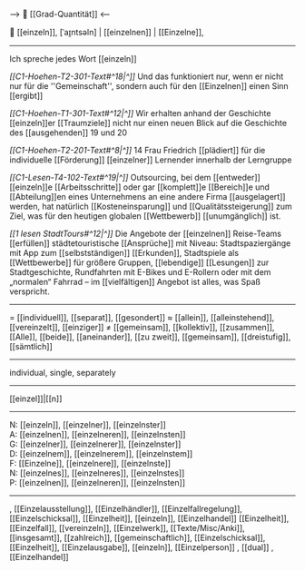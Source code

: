 --> 🧮 [[Grad-Quantität]] <--

🧐 [[einzeln]], [ˈaɪ̯ntsəln] | [[einzelnen]] | [[Einzelne]],

---

Ich spreche jedes Wort [[einzeln]]

_[[C1-Hoehen-T2-301-Text#^18|^]]_ Und das funktioniert nur, wenn er nicht nur für die ''Gemeinschaft'', sondern auch für den [[Einzelnen]] einen Sinn [[ergibt]]

_[[C1-Hoehen-T1-301-Text#^12|^]]_ Wir erhalten anhand der Geschichte [[einzeln]]er [[Traumziele]] nicht nur einen neuen Blick auf die Geschichte des [[ausgehenden]] 19 und 20

_[[C1-Hoehen-T2-201-Text#^8|^]]_ 14 Frau Friedrich [[plädiert]] für die individuelle [[Förderung]] [[einzelner]] Lernender innerhalb der Lerngruppe

_[[C1-Lesen-T4-102-Text#^19|^]]_ Outsourcing, bei dem [[entweder]] [[einzeln]]e [[Arbeitsschritte]] oder gar [[komplett]]e [[Bereich]]e und [[Abteilung]]en eines Unternehmens an eine andere Firma [[ausgelagert]] werden, hat natürlich [[Kosteneinsparung]] und [[Qualitätssteigerung]] zum Ziel, was für den heutigen globalen [[Wettbewerb]] [[unumgänglich]] ist.

_[[1 lesen StadtTours#^12|^]]_ Die Angebote der [[einzelnen]] Reise-Teams [[erfüllen]] städtetouristische [[Ansprüche]] mit Niveau: Stadtspaziergänge mit App zum [[selbstständigen]] [[Erkunden]], Stadtspiele als [[Wettbewerbe]] für größere Gruppen, [[lebendige]] [[Lesungen]] zur Stadtgeschichte, Rundfahrten mit E-Bikes und E-Rollern oder mit dem „normalen“ Fahrrad – im [[vielfältigen]] Angebot ist alles, was Spaß verspricht.

---

= [[individuell]], [[separat]], [[gesondert]]
≈ [[allein]], [[alleinstehend]], [[vereinzelt]], [[einziger]]
≠ [[gemeinsam]], [[kollektiv]], [[zusammen]], [[Alle]], [[beide]], [[aneinander]], [[zu zweit]], [[gemeinsam]], [[dreistufig]], [[sämtlich]]

---

individual, single, separately

---

[[einzel]]|[[n]]

---

N: [[einzeln]], [[einzelner]], [[einzelnster]]  
A: [[einzelnen]], [[einzelneren]], [[einzelnsten]]  
G: [[einzelner]], [[einzelnerer]], [[einzelnster]]  
D: [[einzelnem]], [[einzelnerem]], [[einzelnstem]]  
F: [[Einzelne]], [[einzelnere]], [[einzelnste]]  
N: [[einzelnes]], [[einzelneres]], [[einzelnstes]]  
P: [[einzelnen]], [[einzelneren]], [[einzelnsten]]

---

, [[Einzelausstellung]], [[Einzelhändler]], [[Einzelfallregelung]], [[Einzelschicksal]], [[Einzelheit]], [[einzeln]], [[Einzelhandel]]
[[Einzelheit]], [[Einzelfall]], [[vereinzeln]], [[Einzelwerk]], [[Texte/Misc/Anki]], [[insgesamt]], [[zahlreich]], [[gemeinschaftlich]], [[Einzelschicksal]], [[Einzelheit]], [[Einzelausgabe]], [[einzeln]], [[Einzelperson]]
, [[dual]]
, [[Einzelhandel]]